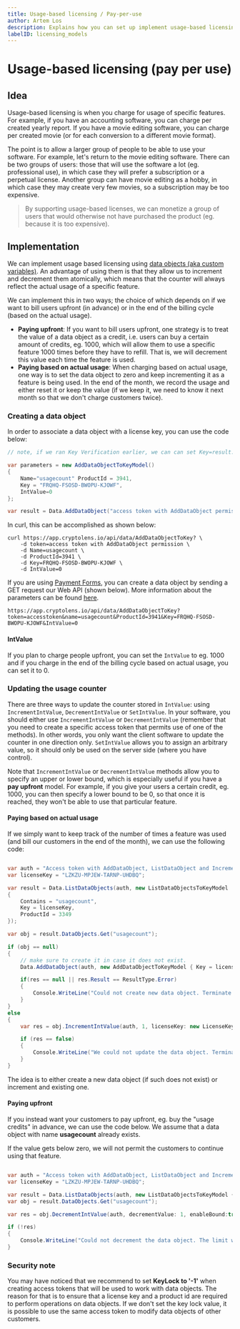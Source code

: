 ```yaml
---
title: Usage-based licensing / Pay-per-use
author: Artem Los
description: Explains how you can set up implement usage-based licensing / pay per use / pay per click
labelID: licensing_models
---
```


# Usage-based licensing (pay per use)

## Idea

Usage-based licensing is when you charge for usage of specific features. For example, if you have an accounting software, you can charge per
created yearly report. If you have a movie editing software, you can charge per created movie (or for each conversion to a different movie format).

The point is to allow a larger group of people to be able to use your software. For example, let's return to the movie editing software. There can be two groups of users: those that will use the software a lot (eg. professional use), in which case they will prefer a subscription or a perpetual license. Another group can have movie editing as a hobby, in which case they may create very few movies, so a subscription may be too expensive.

> By supporting usage-based licenses, we can monetize a group of users that would otherwise not have purchased the product (eg. because it is too expensive).

## Implementation

We can implement usage based licensing using [data objects (aka custom variables)](https://app.cryptolens.io/docs/api/v3/Data). An advantage of using them is that they allow us to increment and decrement them atomically, which means that the counter will always reflect the actual usage of a specific feature.

We can implement this in two ways; the choice of which depends on if we want to bill users upfront (in advance) or in the end of the billing cycle (based on the actual usage).

* **Paying upfront**: If you want to bill users upfront, one strategy is to treat the value of a data object as a credit, i.e. users can buy a certain amount of credits, eg. 1000, which will allow them to use a specific feature 1000 times before they have to refill. That is, we will decrement this value each time the feature is used.
* **Paying based on actual usage**: When charging based on actual usage, one way is to set the data object to zero and keep incrementing it as a feature is being used. In the end of the month, we record the usage and either reset it or keep the value (if we keep it, we need to know it next month so that we don't charge customers twice).

### Creating a data object

In order to associate a data object with a license key, you can use the code below:

```cs
// note, if we ran Key Verification earlier, we can can set Key=result.LicenseKey.KeyString

var parameters = new AddDataObjectToKeyModel() 
{
    Name="usagecount" ProductId = 3941, 
    Key = "FRQHQ-FSOSD-BWOPU-KJOWF", 
    IntValue=0 
};

var result = Data.AddDataObject("access token with AddDataObject permission (and keylock set to '-1' for improved security)", parameters);
```

In curl, this can be accomplished as shown below:
```
curl https://app.cryptolens.io/api/data/AddDataObjectToKey? \
    -d token=access token with AddDataObject permission \
    -d Name=usagecount \
    -d ProductId=3941 \
    -d Key=FRQHQ-FSOSD-BWOPU-KJOWF \
    -d IntValue=0
```

If you are using [Payment Forms](/payment-form/index), you can create a data object by sending a GET request our Web API (shown below). More information about the parameters can be found [here](https://app.cryptolens.io/docs/api/v3/AddDataObject).

```
https://app.cryptolens.io/api/data/AddDataObjectToKey?token=accesstoken&name=usagecount&ProductId=3941&Key=FRQHQ-FSOSD-BWOPU-KJOWF&IntValue=0
```

#### IntValue
If you plan to charge people upfront, you can set the `IntValue` to eg. 1000 and if you charge in the end of the billing cycle based on actual usage, you can set it to 0.

### Updating the usage counter

There are three ways to update the counter stored in `IntValue`: using `IncrementIntValue`, `DecrementIntValue` or `SetIntValue`. In your software, you should either use `IncrementIntValue` or `DecrementIntValue` (remember that you need to create a specific access token that permits use of one of the methods). In other words, you only want the client software to update the counter in one direction only. `SetIntValue` allows you to assign an arbitrary value, so it should only be used on the server side (where you have control).

Note that `IncrementIntValue` or `DecrementIntValue` methods allow you to specify an upper or lower bound, which is especially useful if you have a **pay upfront** model. For example, if you give your users a certain credit, eg. 1000, you can then specify a lower bound to be 0, so that once it is reached, they won't be able to use that particular feature.

#### Paying based on actual usage
If we simply want to keep track of the number of times a feature was used (and bill our customers in the end of the month), we can use the following code:

```cs

var auth = "Access token with AddDataObject, ListDataObject and IncrementIntValue permission. Please also set KeyLock value to '-1'";
var licenseKey = "LZKZU-MPJEW-TARNP-UHDBQ";

var result = Data.ListDataObjects(auth, new ListDataObjectsToKeyModel 
{
    Contains = "usagecount",
    Key = licenseKey,
    ProductId = 3349 
});

var obj = result.DataObjects.Get("usagecount");

if (obj == null)
{
    // make sure to create it in case it does not exist.
    Data.AddDataObject(auth, new AddDataObjectToKeyModel { Key = licenseKey, ProductId = 3349, Name = "usagecount", IntValue = 1 });

    if(res == null || res.Result == ResultType.Error)
    {
        Console.WriteLine("Could not create new data object. Terminate." + res.Message);
    }
}
else
{
    var res = obj.IncrementIntValue(auth, 1, licenseKey: new LicenseKey { Key = licenseKey, ProductId = 3349 });

    if (res == false) 
    {
        Console.WriteLine("We could not update the data object. Terminate.");
    }
}
```

The idea is to either create a new data object (if such does not exist) or increment and existing one.

#### Paying upfront

If you instead want your customers to pay upfront, eg. buy the "usage credits" in advance, we can use the code below. We assume that a data object with name 
**usagecount** already exists.

If the value gets below zero, we will not permit the customers to continue using that feature.

```cs

var auth = "Access token with AddDataObject, ListDataObject and IncrementIntValue permission. Please also set KeyLock value to '-1'";
var licenseKey = "LZKZU-MPJEW-TARNP-UHDBQ";

var result = Data.ListDataObjects(auth, new ListDataObjectsToKeyModel { Contains = "usagecount", Key = licenseKey, ProductId = 3349 });
var obj = result.DataObjects.Get("usagecount");

var res = obj.DecrementIntValue(auth, decrementValue: 1, enableBound:true, lowerBound: 0, licenseKey: new LicenseKey { Key = licenseKey, ProductId = 3349 });

if (!res)
{
    Console.WriteLine("Could not decrement the data object. The limit was reached.");
}

```

### Security note

You may have noticed that we recommend to set **KeyLock to '-1'** when creating access tokens that will be used to work with data objects.
The reason for that is to ensure that a license key and a product id are required to perform operations on data objects. If we don't set the key lock value,
it is possible to use the same access token to modify data objects of other customers.
